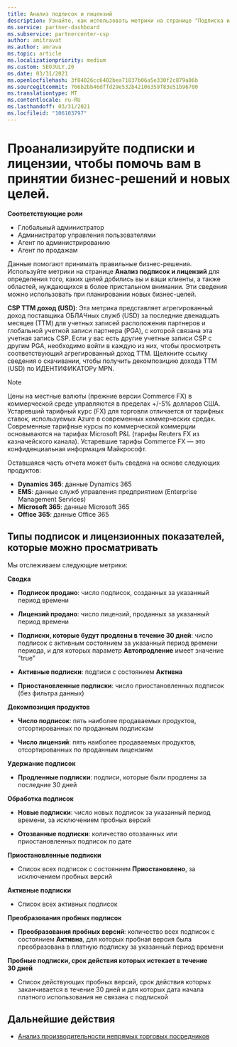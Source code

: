 ```yaml
---
title: Анализ подписок и лицензий
description: Узнайте, как использовать метрики на странице "Подписка и анализ лицензий" для выяснения успеха и областей, требующих дополнительных внимания.
ms.service: partner-dashboard
ms.subservice: partnercenter-csp
author: amitravat
ms.author: amrava
ms.topic: article
ms.localizationpriority: medium
ms.custom: SEOJULY.20
ms.date: 03/31/2021
ms.openlocfilehash: 3f84026cc6402bea71837b06a5e330f2c879a06b
ms.sourcegitcommit: 766b2bb46dffd29e532b42106359f83e51b96700
ms.translationtype: MT
ms.contentlocale: ru-RU
ms.lasthandoff: 03/31/2021
ms.locfileid: "106103797"
---
```

# <a name="analyze-subscriptions-and-licenses-to-help-you-drive-business-decisions-and-new-goals"></a>Проанализируйте подписки и лицензии, чтобы помочь вам в принятии бизнес-решений и новых целей.

**Соответствующие роли**

- Глобальный администратор
- Администратор управления пользователями
- Агент по администрированию
- Агент по продажам

Данные помогают принимать правильные бизнес-решения. Используйте метрики на странице **Анализ подписок и лицензий** для определения того, каких целей добились вы и ваши клиенты, а также областей, нуждающихся в более пристальном внимании. Эти сведения можно использовать при планировании новых бизнес-целей.

**CSP ТТМ доход (USD)**: Эта метрика представляет агрегированный доход поставщика ОБЛАЧных служб (USD) за последние двенадцать месяцев (ТТМ) для учетных записей расположения партнеров и глобальной учетной записи партнера (PGA), с которой связана эта учетная запись CSP. Если у вас есть другие учетные записи CSP с другим PGA, необходимо войти в каждую из них, чтобы просмотреть соответствующий агрегированный доход ТТМ.  Щелкните ссылку сведения о скачивании, чтобы получить декомпозицию дохода ТТМ (USD) по ИДЕНТИФИКАТОРу MPN.

>[!NOTE]
>Цены на местные валюты (прежние версии Commerce FX) в коммерческой среде управляются в пределах +/-5% долларов США. Устаревший тарифный курс (FX) для торговли отличается от тарифных ставок, используемых Azure в современных коммерческих средах. Современные тарифные курсы по коммерческой коммерции основываются на тарифах Microsoft P&L (тарифы Reuters FX из казначейского канала). Устаревшие тарифы Commerce FX — это конфиденциальная информация Майкрософт.


Оставшаяся часть отчета может быть сведена на основе следующих продуктов:

 - **Dynamics 365**: данные Dynamics 365  
 - **EMS**: данные служб управления предприятием (Enterprise Management Services)  
 - **Microsoft 365**: данные Microsoft 365  
 - **Office 365**: данные Office 365  


## <a name="types-of-subscription-and-license-metrics-you-can-view"></a>Типы подписок и лицензионных показателей, которые можно просматривать

Мы отслеживаем следующие метрики:

**Сводка**  
 - **Подписок продано**: число подписок, созданных за указанный период времени  
  
 - **Лицензий продано**: число лицензий, проданных за указанный период времени  
  
 - **Подписки, которые будут продлены в течение 30 дней**: число подписок с активным состоянием за указанный период времени периода, и для которых параметр **Автопродление** имеет значение "true"
 
 - **Активные подписки**: подписи с состоянием **Активна**  
 
 - **Приостановленные подписки**: число приостановленных подписок (без фильтра данных)  

**Декомпозиция продуктов**
  
 - **Число подписок**: пять наиболее продаваемых продуктов, отсортированных по проданным подпискам  
 
 - **Число лицензий**: пять наиболее продаваемых продуктов, отсортированных по проданным лицензиям

**Удержание подписок**

 - **Продленные подписки**: подписи, которые были продлены за последние 30 дней  

**Обработка подписок**  
 - **Новые подписки**: число новых подписок за указанный период времени, за исключением пробных версий  
 
 - **Отозванные подписки**: количество отозванных или приостановленных подписок по дате  

**Приостановленные подписки** 
 
 - Список всех подписок с состоянием **Приостановлено**, за исключением пробных версий  
  
**Активные подписки**

 - Список всех активных подписок  

**Преобразования пробных подписок**  

 - **Преобразования пробных версий**: количество всех подписок с состоянием **Активна**, для которых пробная версия была преобразована в платную подписку за указанный период времени  

**Пробные подписки, срок действия которых истекает в течение 30 дней**  

 - Список действующих пробных версий, срок действия которых заканчивается в течение 30 дней и для которых дата начала платного использования не связана с подпиской  



## <a name="next-steps"></a>Дальнейшие действия

- [Анализ производительности непрямых торговых посредников](analyze-indirect-resellers.md)